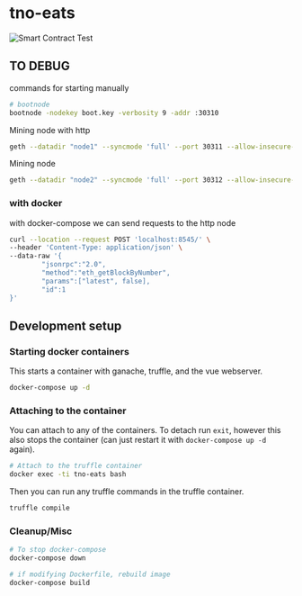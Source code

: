 # tno-eats

![Smart Contract Test](https://github.com/neat-monte/tno-eats/actions/workflows/main.yml/badge.svg)

## TO DEBUG

commands for starting manually

```bash
# bootnode
bootnode -nodekey boot.key -verbosity 9 -addr :30310
```

Mining node with http

```bash
geth --datadir "node1" --syncmode 'full' --port 30311 --allow-insecure-unlock --http --http.addr="0.0.0.0" --http.api="eth,web3,net,admin,personal,miner" --http.corsdomain="*" --bootnodes "enode://38b65ead58d04bf638908d7993f0d82444bd09fec3f72b61e84dd557f102dc463c359d9ab9c7e408eb48a9876fb92f612c21cf0860f3cb1cc53020fe083b3f38@127.0.0.1:0?discport=30310" --networkid 42069 --unlock '0x39C2F8Fa93d176363c20A5bFe52d9E392dB14aD5' --password 'node1/password.dat' --mine --miner.threads=1
```

Mining node 

```bash
geth --datadir "node2" --syncmode 'full' --port 30312 --allow-insecure-unlock --bootnodes "enode://38b65ead58d04bf638908d7993f0d82444bd09fec3f72b61e84dd557f102dc463c359d9ab9c7e408eb48a9876fb92f612c21cf0860f3cb1cc53020fe083b3f38@127.0.0.1:0?discport=30310" --networkid 42069 --unlock '0x666668DEb000a9cc8D4Ccc8a449BC944Dae8bc74' --password 'node2/password.dat' --mine --miner.threads=1
```

### with docker

with docker-compose we can send requests to the http node

```bash
curl --location --request POST 'localhost:8545/' \
--header 'Content-Type: application/json' \
--data-raw '{
        "jsonrpc":"2.0",
        "method":"eth_getBlockByNumber",
        "params":["latest", false],
        "id":1
}'
```

## Development setup

### Starting docker containers

This starts a container with ganache, truffle, and the vue webserver.

```bash
docker-compose up -d
```

### Attaching to the container

You can attach to any of the containers. To detach run `exit`, however this also stops the container (can just restart it with `docker-compose up -d` again).

```bash
# Attach to the truffle container
docker exec -ti tno-eats bash
```

Then you can run any truffle commands in the truffle container.

```bash
truffle compile
```

### Cleanup/Misc

```bash
# To stop docker-compose
docker-compose down
```

```bash
# if modifying Dockerfile, rebuild image
docker-compose build
```
